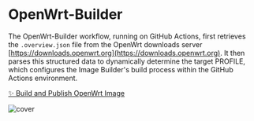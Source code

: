 # OpenWrt-Builder

The OpenWrt-Builder workflow, running on GitHub Actions, first retrieves the `.overview.json` file from the OpenWrt downloads server [https://downloads.openwrt.org](https://downloads.openwrt.org). It then parses this structured data to dynamically determine the target PROFILE, which configures the Image Builder's build process within the GitHub Actions environment.

[✨ Build and Publish OpenWrt Image](https://github.com/AzimsTech/OpenWrt-Builder/actions/workflows/build.yml)

![cover](https://github.com/user-attachments/assets/1549ea31-2e24-4cf6-a63b-67562fa1b91e)

